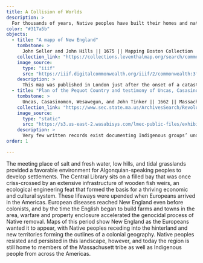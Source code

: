 ```yaml
---
title: A Collision of Worlds
description: >
  For thousands of years, Native peoples have built their homes and nations around Massachusetts Bay. This presence endured even after the violent arrival of European settlers in the seventeenth century, and continues to endure today.
color: "#317a5b"
objects:
  - title: "A mapp of New England"
    tombstone: >
      John Seller and John Hills || 1675 || Mapping Boston Collection
    collection_link: "https://collections.leventhalmap.org/search/commonwealth:3f462s90h"
    image_source: 
      type: "iiif"
      src: "https://iiif.digitalcommonwealth.org/iiif/2/commonwealth:3f462s91s"
    description: > 
      This map was published in London just after the onset of a catastrophically destructive conflict between English settlers and Indigenous peoples that would come to be called King Philip’s War. Like many European maps of this time, the justification for producing such a detailed and richly printed work was to diagram land claims and establish the political and social basis for further European settlement. In this case, John Seller based his map on a 1665 survey which had been commissioned by the Massachusetts colony to document its boundaries under royal charter. Indigenous people and settlements are shown alongside the map’s title block (called a _cartouche_), and vignettes depict the violent nature of colonial contact, including a battle in the Connecticut River valley. The lines of English territorial claims slice across regions labeled with the names of the tribes that had lived here for millenia: “The Mowhawks Country,” “The Pequates Country,” and so on.
  - title: "Plan of the Pequot Country and testimony of Uncas, Casasinomon, and Wesawegun"
    tombstone: >
      Uncas, Casasinomon, Wesawegun, and John Tinker || 1662 || Massachusetts Archives 
    collection_link: "https://www.sec.state.ma.us/ArchivesSearch/RevolutionaryDetail.aspx?rec=VyiORR2scTyc3Vm6zeEOy7Dpjs5cgauS5EOmICNE5UI%3d"
    image_source: 
      type: "static"
      src: "https://s3.us-east-2.wasabisys.com/lmec-public-files/exhibitions/becoming-boston/plan_of_pequot.jpg"
    description: > 
      Very few written records exist documenting Indigenous groups’ understanding of their own geography prior to the arrival of European settlers, though we know from oral traditions and other sources that the tribes of North America had an extensive, sophisticated set of knowledge systems about the places they inhabited. This manuscript, a combination map and legal testimony, is one of the only surviving examples of a cartographic work created directly by a Native person in seventeenth-century New England. The sketch at the top of the document shows the coastline and rivers of what is now Rhode Island, demonstrating how the Mohegan and Pequot tribes conceptualized their littoral environment. However, the manuscript itself—a verbal testimony given to colonists by tribal leaders—shows how Europeans like John Tinker primarily recorded Indigenous geographical knowledge in order to settle their own territorial disputes and vacate prior claims to the land.
order: 1

---
```


The meeting place of salt and fresh water, low hills, and tidal grasslands provided a favorable environment for Algonquian-speaking peoples to develop settlements. The Central Library sits on a filled bay that was once criss-crossed by an extensive infrastructure of wooden fish weirs, an ecological engineering feat that formed the basis for a thriving economic and cultural system. These lifeways were upended when Europeans arrived in the Americas. European diseases reached New England even before colonists, and by the time the English began to build farms and towns in the area, warfare and property enclosure accelerated the genocidal process of Native removal. Maps of this period show New England as the Europeans wanted it to appear, with Native peoples receding into the hinterland and new territories forming the outlines of a colonial geography. Native peoples resisted and persisted in this landscape, however, and today the region is still home to members of the Massachusett tribe as well as Indigenous people from across the Americas.